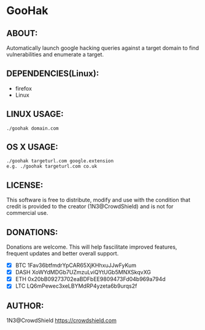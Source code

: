 # GooHak

## ABOUT:
Automatically launch google hacking queries against a target domain to find vulnerabilities and enumerate a target.

## DEPENDENCIES(Linux):
* firefox
* Linux

## LINUX USAGE:
```
./goohak domain.com
```

## OS X USAGE:
```
./goohak targeturl.com google.extension
e.g. ./goohak targeturl.com co.uk
```

## LICENSE:
This software is free to distribute, modify and use with the condition that credit is provided to the creator (1N3@CrowdShield) and is not for commercial use.

## DONATIONS:
Donations are welcome. This will help fascilitate improved features, frequent updates and better overall support.
- [x] BTC 1Fav36btfmdrYpCAR65XjKHhxuJJwFyKum
- [x] DASH XoWYdMDGb7UZmzuLviQYtUGb5MNXSkqvXG
- [x] ETH 0x20bB09273702eaBDFbEE9809473Fd04b969a794d
- [x] LTC LQ6mPewec3xeLBYMdRP4yzeta6b9urqs2f

## AUTHOR:
1N3@CrowdShield
https://crowdshield.com